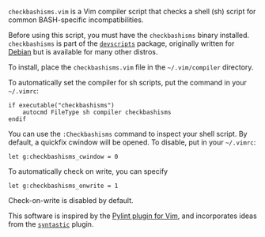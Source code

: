 `checkbashisms.vim` is a Vim compiler script that checks a shell (sh) script
for common BASH-specific incompatibilities.

Before using this script, you must have the `checkbashisms` binary installed.
`checkbashisms` is part of the [`devscripts`][devscripts] package, originally
written for [Debian][debian] but is available for many other distros.

To install, place the `checkbashisms.vim` file in the `~/.vim/compiler`
directory.

To automatically set the compiler for sh scripts, put the command in your
`~/.vimrc`:

```viml
if executable("checkbashisms")
    autocmd FileType sh compiler checkbashisms
endif
```

You can use the `:Checkbashisms` command to inspect your shell script.  By
default, a quickfix cwindow will be opened.  To disable, put in your
`~/.vimrc`:

```viml
let g:checkbashisms_cwindow = 0
```

To automatically check on write, you can specify

```viml
let g:checkbashisms_onwrite = 1
```

Check-on-write is disabled by default.

This software is inspired by the [Pylint plugin for Vim][pylintvim], and
incorporates ideas from the [`syntastic`][syntastic] plugin.


[devscripts]: https://packages.debian.org/wheezy/devscripts "devscripts"
[debian]: https://www.debian.org/ "Debian GNU/Linux"
[syntastic]: http://www.vim.org/scripts/script.php?script_id=2736 "syntastic"
[pylintvim]: https://github.com/congma/pylint.vim "Pylint plugin for Vim"

